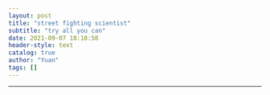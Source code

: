 ```yaml
---
layout: post
title: "street fighting scientist"
subtitle: "try all you can"
date: 2021-09-07 18:10:58
header-style: text
catalog: true
author: "Yuan"
tags: []
---
```

---
